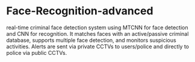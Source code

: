 # Face-Recognition-advanced
real-time criminal face detection system using MTCNN for face detection and CNN for recognition. It matches faces with an active/passive criminal database, supports multiple face detection, and monitors suspicious activities. Alerts are sent via private CCTVs to users/police and directly to police via public CCTVs.
